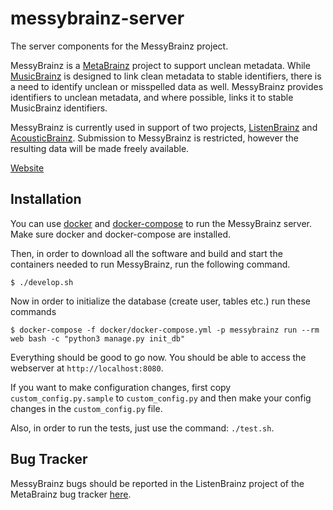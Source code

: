 messybrainz-server
==================

The server components for the MessyBrainz project.

MessyBrainz is a [MetaBrainz](https://metabrainz.org) project to support unclean metadata. While
[MusicBrainz](https://musicbrainz.org) is designed to link clean metadata to stable identifiers,
there is a need to identify unclean or misspelled data as well. MessyBrainz provides identifiers to
unclean metadata, and where possible, links it to stable MusicBrainz identifiers.

MessyBrainz is currently used in support of two projects, [ListenBrainz](https://listenbrainz.org)
and [AcousticBrainz](https://acousticbrainz.org). Submission to MessyBrainz is restricted, however
the resulting data will be made freely available.

[Website](https://messybrainz.org)

## Installation

You can use [docker](https://www.docker.com/) and [docker-compose](https://docs.docker.com/compose/)
to run the MessyBrainz server. Make sure docker and docker-compose are installed.

Then, in order to download all the software and build and start the containers needed to run
MessyBrainz, run the following command.

    $ ./develop.sh

Now in order to initialize the database (create user, tables etc.) run these commands

    $ docker-compose -f docker/docker-compose.yml -p messybrainz run --rm web bash -c "python3 manage.py init_db"

Everything should be good to go now. You should be able to access the webserver at `http://localhost:8080`.

If you want to make configuration changes, first copy `custom_config.py.sample` to `custom_config.py`
and then make your config changes in the `custom_config.py` file.

Also, in order to run the tests, just use the command: `./test.sh`.

## Bug Tracker

MessyBrainz bugs should be reported in the ListenBrainz project of the MetaBrainz bug tracker
[here](https://tickets.metabrainz.org).
